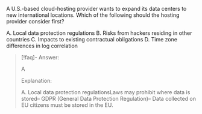 
A U.S.-based cloud-hosting provider wants to expand its data centers to new international locations. Which of the following should the hosting provider consider first? 

A. Local data protection regulations 
B. Risks from hackers residing in other countries 
C. Impacts to existing contractual obligations 
D. Time zone differences in log correlation

> [!faq]- Answer: 
> 
> A 
> 
> Explanation:
> 
> A. Local data protection regulationsLaws may prohibit where data is stored– GDPR (General Data Protection Regulation)– Data collected on EU citizens must be stored in the EU.

